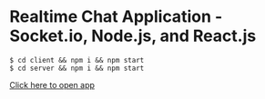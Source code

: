 # Realtime Chat Application - Socket.io, Node.js, and React.js

```
$ cd client && npm i && npm start
$ cd server && npm i && npm start
```

[Click here to open app](http://localhost:3000)
